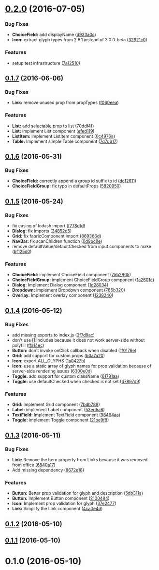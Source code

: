 <a name="0.2.0"></a>
# [0.2.0](https://github.com/react-fabric/react-fabric/compare/0.1.7...0.2.0) (2016-07-05)


### Bug Fixes

* **ChoiceField:** add displayName ([d933a0c](https://github.com/react-fabric/react-fabric/commit/d933a0c))
* **Icon:** extract glyph types from 2.6.1 instead of 3.0.0-beta ([32921c0](https://github.com/react-fabric/react-fabric/commit/32921c0))


### Features

* setup test infrastructure ([7a12510](https://github.com/react-fabric/react-fabric/commit/7a12510))



<a name="0.1.7"></a>
## [0.1.7](https://github.com/react-fabric/react-fabric/compare/0.1.6...0.1.7) (2016-06-06)


### Bug Fixes

* **Link:** remove unused prop from propTypes ([f060eea](https://github.com/react-fabric/react-fabric/commit/f060eea))


### Features

* **List:** add selectable prop to list ([70ddf4f](https://github.com/react-fabric/react-fabric/commit/70ddf4f))
* **List:** implement List component ([efed119](https://github.com/react-fabric/react-fabric/commit/efed119))
* **ListItem:** implement ListItem component ([0c4976a](https://github.com/react-fabric/react-fabric/commit/0c4976a))
* **Table:** Implement simple Table component ([7d7d617](https://github.com/react-fabric/react-fabric/commit/7d7d617))



<a name="0.1.6"></a>
## [0.1.6](https://github.com/react-fabric/react-fabric/compare/0.1.5...0.1.6) (2016-05-31)


### Bug Fixes

* **ChoiceField:** correctly append a group id suffix to id ([dc12611](https://github.com/react-fabric/react-fabric/commit/dc12611))
* **ChoiceFieldGroup:** fix typo in defaultProps ([5820950](https://github.com/react-fabric/react-fabric/commit/5820950))



<a name="0.1.5"></a>
## [0.1.5](https://github.com/react-fabric/react-fabric/compare/0.1.4...0.1.5) (2016-05-24)


### Bug Fixes

* fix casing of lodash import ([f778dfd](https://github.com/react-fabric/react-fabric/commit/f778dfd))
* **Dialog:** fix imports ([34852d5](https://github.com/react-fabric/react-fabric/commit/34852d5))
* **Grid:** fix fabricComponent import ([869366d](https://github.com/react-fabric/react-fabric/commit/869366d))
* **NavBar:** fix scanChildren function ([0d9bc8e](https://github.com/react-fabric/react-fabric/commit/0d9bc8e))
* remove defaultValue/defaultChecked from input components to make ([bf125d0](https://github.com/react-fabric/react-fabric/commit/bf125d0))


### Features

* **ChoiceField:** implement ChoiceField component ([75b2805](https://github.com/react-fabric/react-fabric/commit/75b2805))
* **ChoiceFieldGroup:** implement ChoiceFieldGroup component ([1a2601c](https://github.com/react-fabric/react-fabric/commit/1a2601c))
* **Dialog:** Implement Dialog component ([1d28034](https://github.com/react-fabric/react-fabric/commit/1d28034))
* **Dropdown:** implement Dropdown component ([786b320](https://github.com/react-fabric/react-fabric/commit/786b320))
* **Overlay:** Implement overlay component ([1238240](https://github.com/react-fabric/react-fabric/commit/1238240))



<a name="0.1.4"></a>
## [0.1.4](https://github.com/react-fabric/react-fabric/compare/0.1.3...0.1.4) (2016-05-12)


### Bug Fixes

* add missing exports to index.js ([3f7d9ac](https://github.com/react-fabric/react-fabric/commit/3f7d9ac))
* don't use [].includes because it does not work server-side without polyfill ([ffa14ec](https://github.com/react-fabric/react-fabric/commit/ffa14ec))
* **Button:** don't invoke onClick callback when disabled ([1f0176e](https://github.com/react-fabric/react-fabric/commit/1f0176e))
* **Grid:** add support for custom props ([b0a7a20](https://github.com/react-fabric/react-fabric/commit/b0a7a20))
* **Icon:** export ALL_GLYPHS ([1a0427b](https://github.com/react-fabric/react-fabric/commit/1a0427b))
* **Icon:** use a static array of glyph names for prop validation because of server-side rendering issues ([6300e0d](https://github.com/react-fabric/react-fabric/commit/6300e0d))
* **Toggle:** add support for custom className ([61781aa](https://github.com/react-fabric/react-fabric/commit/61781aa))
* **Toggle:** use defaultChecked when checked is not set ([47897d9](https://github.com/react-fabric/react-fabric/commit/47897d9))


### Features

* **Grid:** implement Grid component ([7bdb789](https://github.com/react-fabric/react-fabric/commit/7bdb789))
* **Label:** implement Label component ([53ed5a6](https://github.com/react-fabric/react-fabric/commit/53ed5a6))
* **TextField:** Implement TextField component ([98494aa](https://github.com/react-fabric/react-fabric/commit/98494aa))
* **Toggle:** implement Toggle component ([21be9f8](https://github.com/react-fabric/react-fabric/commit/21be9f8))



<a name="0.1.3"></a>
## [0.1.3](https://github.com/react-fabric/react-fabric/compare/0.1.2...0.1.3) (2016-05-11)


### Bug Fixes

* **Link:** Remove the hero property from Links bevause it was removed from office ([6840a17](https://github.com/react-fabric/react-fabric/commit/6840a17))
* Add missing dependency ([8672e18](https://github.com/react-fabric/react-fabric/commit/8672e18))


### Features

* **Button:** Better prop validation for glyph and description ([5db311a](https://github.com/react-fabric/react-fabric/commit/5db311a))
* **Button:** Implement Button component ([2100484](https://github.com/react-fabric/react-fabric/commit/2100484))
* **Icon:** Implement prop validation for glyph ([37e2477](https://github.com/react-fabric/react-fabric/commit/37e2477))
* **Link:** Simplify the Link component ([4ca0e4d](https://github.com/react-fabric/react-fabric/commit/4ca0e4d))



<a name="0.1.2"></a>
## [0.1.2](https://github.com/react-fabric/react-fabric/compare/0.1.1...0.1.2) (2016-05-10)



<a name="0.1.1"></a>
## [0.1.1](https://github.com/react-fabric/react-fabric/compare/0.1.0...0.1.1) (2016-05-10)



<a name="0.1.0"></a>
# 0.1.0 (2016-05-10)



